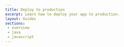 ```yaml
---
title: Deploy to production
excerpt: Learn how to deploy your app to production.
layout: Guides
sections:
 - overview
 - java
 - javascript
---
```

